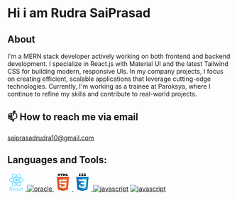 #  Hi  i am  **Rudra SaiPrasad**

## About
I'm a MERN stack developer actively working on both frontend and backend development. I specialize in React.js with Material UI and the latest Tailwind CSS for building modern, responsive UIs. In my company projects, I focus on creating efficient, scalable applications that leverage cutting-edge technologies. Currently, I'm working as a trainee at Paroksya, where I continue to refine my skills and contribute to real-world projects.




## 📫 How to reach me via email
   saiprasadrudra10@gmail.com

## Languages and Tools:
<p align="left"> 
   <a href="https://reactjs.org/" target="_blank" rel="noreferrer"> <img src="https://raw.githubusercontent.com/devicons/devicon/master/icons/react/react-original-wordmark.svg" alt="React.js" width="40" height="40"/> </a>
   <a href="https://mui.com" target="_blank" rel="noreferrer"> <img src="https://mui.com/static/logo.png" alt="oracle" width="40" height="40"/</a>
   <a href="https://www.w3.org/html/" target="_blank" rel="noreferrer"> <img src="https://raw.githubusercontent.com/devicons/devicon/master/icons/html5/html5-original-wordmark.svg" alt="html5" width="40" height="40"/> </a>
   <a href="https://www.w3schools.com/css/" target="_blank" rel="noreferrer"> <img src="https://raw.githubusercontent.com/devicons/devicon/master/icons/css3/css3-original-wordmark.svg" alt="css3" width="40" height="40"/> </a>
   <a href="https://learn.microsoft.com/en-us/windows/dev-environment/javascript/" target="_blank" rel="noreferrer"> <img src="https://1000logos.net/wp-content/uploads/2020/09/JavaScript-Logo.png" alt="javascript" width="40" height="40"/></a> 
   <a href="https://tailwindcss.com/" target="_blank" rel="noreferrer"> <img src="https://www.google.com/url?sa=i&url=https%3A%2F%2Fseeklogo.com%2Fvector-logo%2F354675%2Ftailwind-css&psig=AOvVaw0CbK7ZquWRcFVPnTPM5TxY&ust=1742748173182000&source=images&cd=vfe&opi=89978449&ved=0CBIQjRxqFwoTCOjWjIKRnowDFQAAAAAdAAAAABAE" alt="javascript" width="40" height="40"/> </a> 
</p>
